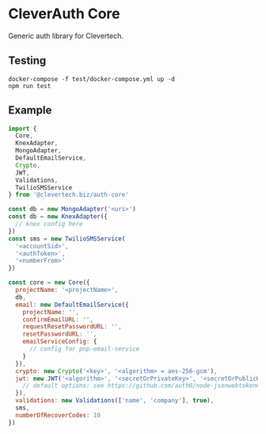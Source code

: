 
# CleverAuth Core

Generic auth library for Clevertech.


## Testing

    docker-compose -f test/docker-compose.yml up -d
    npm run test


## Example

```javascript
import {
  Core,
  KnexAdapter,
  MongoAdapter,
  DefaultEmailService,
  Crypto,
  JWT,
  Validations,
  TwilioSMSService
} from '@clevertech.biz/auth-core'

const db = new MongoAdapter('<uri>')
const db = new KnexAdapter({
  // knex config here
})
const sms = new TwilioSMSService(
  '<accountSid>',
  '<authToken>',
  '<numberFrom>'
})

const core = new Core({
  projectName: '<projectName>',
  db,
  email: new DefaultEmailService({
    projectName: '',
    confirmEmailURL: '',
    requestResetPasswordURL: '',
    resetPasswordURL: '',
    emailServiceConfig: {
      // config for pnp-email-service
    }
  }),
  crypto: new Crypto('<key>', '<algorithm> = aes-256-gcm'),
  jwt: new JWT('<algorithm>', '<secretOrPrivateKey>', '<secretOrPublicKey>', {
    // default options: see https://github.com/auth0/node-jsonwebtoken#usage
  }),
  validations: new Validations(['name', 'company'], true),
  sms,
  numberOfRecoverCodes: 10
})
```
